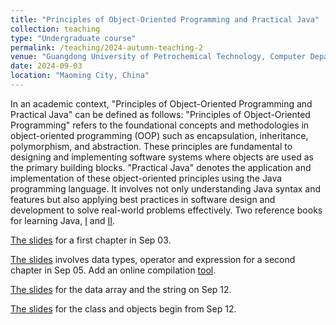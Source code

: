 ```yaml
---
title: "Principles of Object-Oriented Programming and Practical Java"
collection: teaching
type: "Undergraduate course"
permalink: /teaching/2024-autumn-teaching-2
venue: "Guangdong University of Petrochemical Technology, Computer Department"
date: 2024-09-03
location: "Maoming City, China"
---
```


In an academic context, "Principles of Object-Oriented Programming and Practical Java" can be defined as follows:
"Principles of Object-Oriented Programming" refers to the foundational concepts and methodologies in object-oriented programming (OOP) such as encapsulation, inheritance, polymorphism, and abstraction. These principles are fundamental to designing and implementing software systems where objects are used as the primary building blocks.
"Practical Java" denotes the application and implementation of these object-oriented principles using the Java programming language. It involves not only understanding Java syntax and features but also applying best practices in software design and development to solve real-world problems effectively. Two reference books for learning Java, [I](https://github.com/0voice/expert_readed_books/blob/master/%E8%BD%AF%E4%BB%B6%E6%8A%80%E6%9C%AF/Java%E6%A0%B8%E5%BF%83%E6%8A%80%E6%9C%AF(%E5%8D%B71)%EF%BC%9A%E5%9F%BA%E7%A1%80%E7%9F%A5%E8%AF%86(%E5%8E%9F%E4%B9%A6%E7%AC%AC8%E7%89%88).pdf) and [II](https://github.com/0voice/expert_readed_books/blob/master/%E8%BD%AF%E4%BB%B6%E6%8A%80%E6%9C%AF/Java%E6%A0%B8%E5%BF%83%E6%8A%80%E6%9C%AF%E5%8D%B7%202%20%E9%AB%98%E7%BA%A7%E7%89%B9%E6%80%A7%20%E5%8E%9F%E4%B9%A6%E7%AC%AC8%E7%89%88.pdf). 


[The slides](/files/0903-java_chapter01.pdf) for a first chapter in Sep 03. 

[The slides](/files/0905-java_chapter02.pdf) involves data types, operator and expression for a second chapter in Sep 05. Add an online compilation [tool](https://www.bejson.com/runcode/java/).

[The slides](/files/0912_java_dataArray.pdf) for the data array and the string on Sep 12.

[The slides](/files/0912_java_dataArray.pdf) for the class and objects begin from Sep 12.